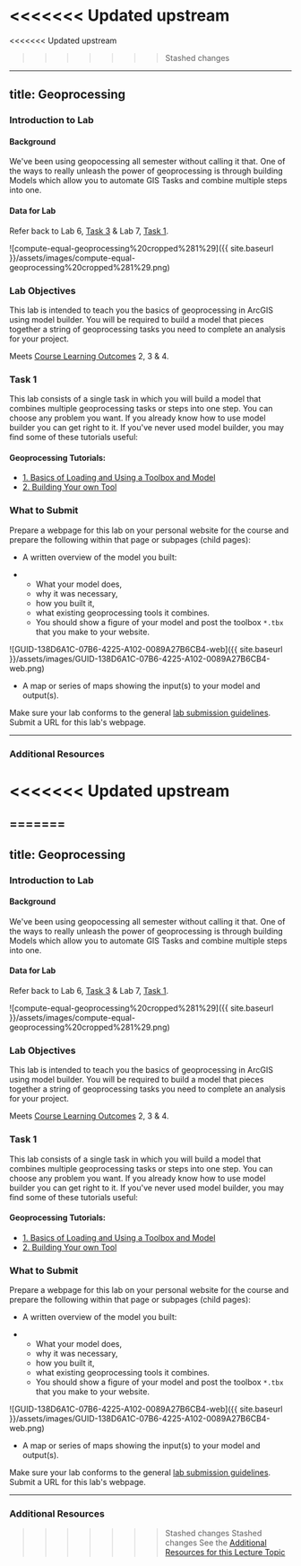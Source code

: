 <<<<<<< Updated upstream
=======
<<<<<<< Updated upstream
>>>>>>> Stashed changes
---
title: Geoprocessing
---

### Introduction to Lab

#### Background

We've been using geopocessing all semester without calling it that. One of the ways to really unleash the power of geoprocessing is through building Models which allow you to automate GIS Tasks and combine multiple steps into one.

#### Data for Lab

Refer back to Lab 6, [Task 3](http://gis.joewheaton.org/assignments/labs/lab-07---building-dems/tas) & Lab 7, [Task 1](http://gis.joewheaton.org/assignments/labs/lab-8---choice/lab08a/task-1---watershed-delineation).

![compute-equal-geoprocessing%20cropped%281%29]({{ site.baseurl }}/assets/images/compute-equal-geoprocessing%20cropped%281%29.png)

### Lab Objectives

This lab is intended to teach you the basics of geoprocessing in ArcGIS using model builder. You will be required to build a model that pieces together a string of geoprocessing tasks you need to complete an analysis for your project.

Meets [Course Learning Outcomes](http://gis.joewheaton.org/about/primary-learning-outcomes) 2, 3 & 4.

### Task 1

This lab consists of a single task in which you will build a model that combines multiple geoprocessing tasks or steps into one step. You can choose any problem you want. If you already know how to use model builder you can get right to it. If you've never used model builder, you may find some of these tutorials useful:

#### Geoprocessing Tutorials:

- [1. Basics of Loading and Using a Toolbox and Model](http://gis.joewheaton.org/assignments/labs/old-labs/lab_homeless/1-basics-of-loading-and-using-a-toolbox-and-model)
- [2. Building Your own Tool](http://gis.joewheaton.org/assignments/labs/old-labs/lab_homeless/2-building-your-own-tool)

### What to Submit

Prepare a webpage for this lab on your personal website for the course and prepare the following within that page or subpages (child pages):

- A written overview of the model you built:

- - What your model does,
  - why it was necessary,
  - how you built it,
  - what existing geoprocessing tools it combines.
  - You should show a figure of your model and post the toolbox `*.tbx` that you make to your website.

![GUID-138D6A1C-07B6-4225-A102-0089A27B6CB4-web]({{ site.baseurl }}/assets/images/GUID-138D6A1C-07B6-4225-A102-0089A27B6CB4-web.png)

- A map or series of maps showing the input(s) to your model and output(s). 

Make sure your lab conforms to the general [lab submission guidelines](http://a/joewheaton.org/gis-wats-4930-6920/labs#TOC-Lab-Submission-Guidelines). Submit a URL for this lab's webpage.

------

### Additional Resources

<<<<<<< Updated upstream
=======
=======
---
title: Geoprocessing
---

### Introduction to Lab

#### Background

We've been using geopocessing all semester without calling it that. One of the ways to really unleash the power of geoprocessing is through building Models which allow you to automate GIS Tasks and combine multiple steps into one.

#### Data for Lab

Refer back to Lab 6, [Task 3](http://gis.joewheaton.org/assignments/labs/lab-07---building-dems/tas) & Lab 7, [Task 1](http://gis.joewheaton.org/assignments/labs/lab-8---choice/lab08a/task-1---watershed-delineation).

![compute-equal-geoprocessing%20cropped%281%29]({{ site.baseurl }}/assets/images/compute-equal-geoprocessing%20cropped%281%29.png)

### Lab Objectives

This lab is intended to teach you the basics of geoprocessing in ArcGIS using model builder. You will be required to build a model that pieces together a string of geoprocessing tasks you need to complete an analysis for your project.

Meets [Course Learning Outcomes](http://gis.joewheaton.org/about/primary-learning-outcomes) 2, 3 & 4.

### Task 1

This lab consists of a single task in which you will build a model that combines multiple geoprocessing tasks or steps into one step. You can choose any problem you want. If you already know how to use model builder you can get right to it. If you've never used model builder, you may find some of these tutorials useful:

#### Geoprocessing Tutorials:

- [1. Basics of Loading and Using a Toolbox and Model](http://gis.joewheaton.org/assignments/labs/old-labs/lab_homeless/1-basics-of-loading-and-using-a-toolbox-and-model)
- [2. Building Your own Tool](http://gis.joewheaton.org/assignments/labs/old-labs/lab_homeless/2-building-your-own-tool)

### What to Submit

Prepare a webpage for this lab on your personal website for the course and prepare the following within that page or subpages (child pages):

- A written overview of the model you built:

- - What your model does,
  - why it was necessary,
  - how you built it,
  - what existing geoprocessing tools it combines.
  - You should show a figure of your model and post the toolbox `*.tbx` that you make to your website.

![GUID-138D6A1C-07B6-4225-A102-0089A27B6CB4-web]({{ site.baseurl }}/assets/images/GUID-138D6A1C-07B6-4225-A102-0089A27B6CB4-web.png)

- A map or series of maps showing the input(s) to your model and output(s). 

Make sure your lab conforms to the general [lab submission guidelines](http://a/joewheaton.org/gis-wats-4930-6920/labs#TOC-Lab-Submission-Guidelines). Submit a URL for this lab's webpage.

------

### Additional Resources

>>>>>>> Stashed changes
>>>>>>> Stashed changes
See the [Additional Resources for this Lecture Topic](http://gis.joewheaton.org/past-year-s-course-topics/geoprocessing)